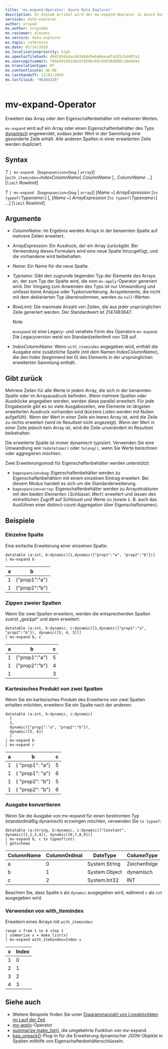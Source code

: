 ```yaml
---
title: 'mv-expand-Operator: Azure Data Explorer'
description: In diesem Artikel wird der mv-expand-Operator in Azure Data Explorer beschrieben.
services: data-explorer
author: orspod
ms.author: orspodek
ms.reviewer: alexans
ms.service: data-explorer
ms.topic: reference
ms.date: 02/24/2019
ms.localizationpriority: high
ms.openlocfilehash: d9d245da4acd43eb8d5e6a0eeadfa525cbd407a3
ms.sourcegitcommit: f49e581d9156e57459bc69c94838d886c166449e
ms.translationtype: HT
ms.contentlocale: de-DE
ms.lasthandoff: 12/01/2020
ms.locfileid: "96303328"
---
```

# <a name="mv-expand-operator"></a>mv-expand-Operator

Erweitert das Array oder den Eigenschaftenbehälter mit mehreren Werten.

`mv-expand` wird auf ein Array oder einen Eigenschaftenbehälter des Typs [dynamisch](./scalar-data-types/dynamic.md) angewendet, sodass jeder Wert in der Sammlung eine gesonderte Zeile erhält. Alle anderen Spalten in einer erweiterten Zeile werden dupliziert. 

## <a name="syntax"></a>Syntax

*T* `| mv-expand ` [`bagexpansion=`(`bag` | `array`)] [`with_itemindex=`*IndexColumnName*] *ColumnName* [`,` *ColumnName* ...] [`limit` *Rowlimit*]

*T* `| mv-expand ` [`bagexpansion=`(`bag` | `array`)] [*Name* `=`] *ArrayExpression* [`to typeof(`*Typename*`)`] [, [*Name* `=`] *ArrayExpression* [`to typeof(`*Typename*`)`] ...] [`limit` *Rowlimit*]

## <a name="arguments"></a>Argumente

* *ColumnName:* Im Ergebnis werden Arrays in der benannten Spalte auf mehrere Zeilen erweitert. 
* *ArrayExpression:* Ein Ausdruck, der ein Array zurückgibt. Bei Verwendung dieses Formulars wird eine neue Spalte hinzugefügt, und die vorhandene wird beibehalten.
* *Name:* Ein Name für die neue Spalte.
* *Typname:* Gibt den zugrunde liegenden Typ der Elemente des Arrays an, der zum Typ der Spalte wird, die vom `mv-apply`-Operator generiert wird. Der Vorgang zum Anwenden des Typs ist nur Umwandlung und umfasst keine Analyse oder Typkonvertierung. Arrayelemente, die nicht mit dem deklarierten Typ übereinstimmen, werden zu `null`-Werten.
* *RowLimit:* Die maximale Anzahl von Zeilen, die aus jeder ursprünglichen Zeile generiert werden. Der Standardwert ist 2147483647. 

  > [!NOTE]
  > `mvexpand` ist eine Legacy- und veraltete Form des Operators `mv-expand`. Die Legacyversion weist ein Standardzeilenlimit von 128 auf.

* *IndexColumnName:* Wenn `with_itemindex` angegeben wird, enthält die Ausgabe eine zusätzliche Spalte (mit dem Namen *IndexColumnName*), die den Index (beginnend bei 0) des Elements in der ursprünglichen erweiterten Sammlung enthält. 

## <a name="returns"></a>Gibt zurück

Mehrere Zeilen für alle Werte in jedem Array, die sich in der benannten Spalte oder im Arrayausdruck befinden.
Wenn mehrere Spalten oder Ausdrücke angegeben werden, werden diese parallel erweitert. Für jede Eingabezeile gibt es so viele Ausgabezeilen, wie Elemente im längsten erweiterten Ausdruck vorhanden sind (kürzere Listen werden mit Nullen aufgefüllt). Wenn der Wert in einer Zeile ein leeres Array ist, wird die Zeile zu nichts erweitert (wird im Resultset nicht angezeigt). Wenn der Wert in einer Zeile jedoch kein Array ist, wird die Zeile unverändert im Resultset beibehalten. 

Die erweiterte Spalte ist immer dynamisch typisiert. Verwenden Sie eine Umwandlung wie `todatetime()` oder `tolong()`, wenn Sie Werte berechnen oder aggregieren möchten.

Zwei Erweiterungsmodi für Eigenschaftenbehälter werden unterstützt:
* `bagexpansion=bag`: Eigenschaftenbehälter werden zu Eigenschaftenbehältern mit einem einzelnen Eintrag erweitert. Bei diesem Modus handelt es sich um die Standarderweiterung.
* `bagexpansion=array`: Eigenschaftenbehälter werden zu Arraystrukturen mit den beiden Elementen `[`*Schlüssel*`,`*Wert*`]` erweitert und lassen den einheitlichen Zugriff auf Schlüssel und Werte zu (sowie z. B. auch das Ausführen einer distinct-count-Aggregation über Eigenschaftsnamen). 

## <a name="examples"></a>Beispiele

### <a name="single-column"></a>Einzelne Spalte

Eine einfache Erweiterung einer einzelnen Spalte:

<!-- csl: https://help.kusto.windows.net:443/Samples -->
 ```kusto
datatable (a:int, b:dynamic)[1,dynamic({"prop1":"a", "prop2":"b"})]
| mv-expand b 
```

|a|b|
|---|---|
|1|{"prop1":"a"}|
|1|{"prop2":"b"}|

### <a name="zipped-two-columns"></a>Zippen zweier Spalten

Wenn Sie zwei Spalten erweitern, werden die entsprechenden Spalten zuerst „gezippt“ und dann erweitert:

<!-- csl: https://help.kusto.windows.net:443/Samples -->
```kusto
datatable (a:int, b:dynamic, c:dynamic)[1,dynamic({"prop1":"a", "prop2":"b"}), dynamic([5, 4, 3])]
| mv-expand b, c
```

|a|b|c|
|---|---|---|
|1|{"prop1":"a"}|5|
|1|{"prop2":"b"}|4|
|1||3|

### <a name="cartesian-product-of-two-columns"></a>Kartesisches Produkt von zwei Spalten

Wenn Sie ein kartesisches Produkt des Erweiterns von zwei Spalten erhalten möchten, erweitern Sie ein Spalte nach der anderen:

<!-- csl: https://kuskusdfv3.kusto.windows.net/Kuskus -->
```kusto
datatable (a:int, b:dynamic, c:dynamic)
  [
  1,
  dynamic({"prop1":"a", "prop2":"b"}),
  dynamic([5, 6])
  ]
| mv-expand b
| mv-expand c
```

|a|b|c|
|---|---|---|
|1|{  "prop1": "a"}|5|
|1|{  "prop1": "a"}|6|
|1|{  "prop2": "b"}|5|
|1|{  "prop2": "b"}|6|

### <a name="convert-output"></a>Ausgabe konvertieren

Wenn Sie die Ausgabe von mv-expand für einen bestimmten Typ (standardmäßig dynamisch) erzwingen möchten, verwenden Sie `to typeof`:

<!-- csl: https://help.kusto.windows.net:443/Samples -->
```kusto
datatable (a:string, b:dynamic, c:dynamic)["Constant", dynamic([1,2,3,4]), dynamic([6,7,8,9])]
| mv-expand b, c to typeof(int)
| getschema 
```

ColumnName|ColumnOrdinal|DateType|ColumnType
-|-|-|-
a|0|System.String|Zeichenfolge
b|1|System.Object|dynamisch
c|2|System.Int32|INT

Beachten Sie, dass Spalte `b` als `dynamic` ausgegeben wird, während `c` als `int` ausgegeben wird.

### <a name="using-with_itemindex"></a>Verwenden von with_itemindex

Erweitern eines Arrays mit `with_itemindex`:

<!-- csl: https://help.kusto.windows.net:443/Samples -->
```kusto
range x from 1 to 4 step 1
| summarize x = make_list(x)
| mv-expand with_itemindex=Index x
```

|x|Index|
|---|---|
|1|0|
|2|1|
|3|2|
|4|3|
 
## <a name="see-also"></a>Siehe auch

* Weitere Beispiele finden Sie unter [Diagrammanzahl von Liveaktivitäten im Lauf der Zeit](./samples.md#chart-concurrent-sessions-over-time).
* [mv-apply](./mv-applyoperator.md)-Operator
* [summarize make_list()](makelist-aggfunction.md), die umgekehrte Funktion von mv-expand.
* [bag_unpack()](bag-unpackplugin.md)-Plug-In für die Erweiterung dynamischer JSON-Objekte in Spalten mithilfe von Eigenschaftenbehälterschlüsseln.
